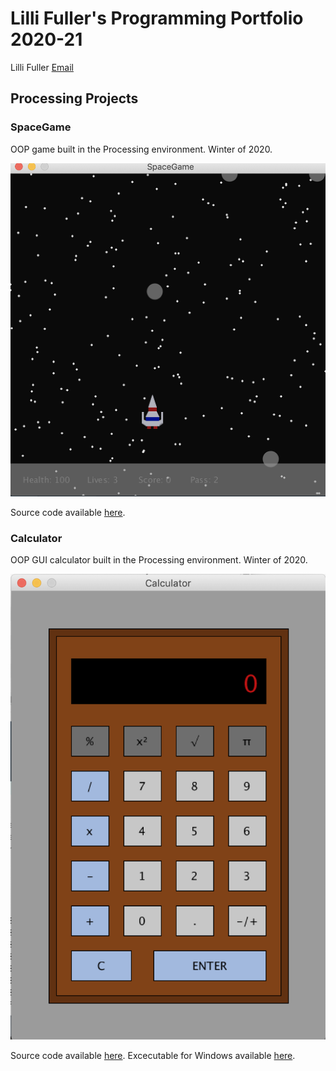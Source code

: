 # Lilli Fuller's Programming Portfolio 2020-21
Lilli Fuller [Email](mailto:lillfull@granitesd.org)

## Processing Projects

### SpaceGame
OOP game built in the Processing environment. Winter of 2020.

![Image of SpaceGame](https://github.com/lillifuller/programming-portfolio/blob/gh-pages/images/spacegame.png?raw=true)

Source code available [here](https://github.com/lillifuller/programming-portfolio/tree/gh-pages/src/SpaceGame).

### Calculator
OOP GUI calculator built in the Processing environment. Winter of 2020.

![Image of Calculator](https://github.com/lillifuller/programming-portfolio/blob/gh-pages/images/calculator.png?raw=true)

Source code available [here](https://github.com/lillifuller/programming-portfolio/tree/gh-pages/src/Calculator). Excecutable for Windows available [here]().

